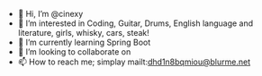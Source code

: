 - 👋 Hi, I’m @cinexy
- 👀 I’m interested in Coding, Guitar, Drums, English language and literature, girls, whisky, cars, steak!
- 🌱 I’m currently learning Spring Boot
- 💞️ I’m looking to collaborate on 
- 📫 How to reach me; simplay mailt:dhd1n8bqmiou@blurme.net

<!---
cinexy/cinexy is a ✨ special ✨ repository because its `README.md` (this file) appears on your GitHub profile.
You can click the Preview link to take a look at your changes.
--->
